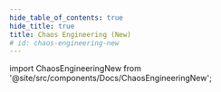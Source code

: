 ```yaml
---
hide_table_of_contents: true
hide_title: true
title: Chaos Engineering (New)
# id: chaos-engineering-new
---
```


<!-- # Chaos Engineering (New) -->

<!-- Custom component -->

import ChaosEngineeringNew from '@site/src/components/Docs/ChaosEngineeringNew';

<ChaosEngineeringNew />
